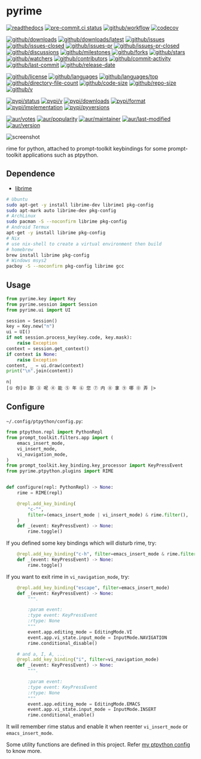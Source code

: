# pyrime

[![readthedocs](https://shields.io/readthedocs/pyrime)](https://pyrime.readthedocs.io)
[![pre-commit.ci status](https://results.pre-commit.ci/badge/github/rimeinn/pyrime/main.svg)](https://results.pre-commit.ci/latest/github/rimeinn/pyrime/main)
[![github/workflow](https://github.com/rimeinn/pyrime/actions/workflows/main.yml/badge.svg)](https://github.com/rimeinn/pyrime/actions)
[![codecov](https://codecov.io/gh/rimeinn/pyrime/branch/main/graph/badge.svg)](https://codecov.io/gh/rimeinn/pyrime)

[![github/downloads](https://shields.io/github/downloads/rimeinn/pyrime/total)](https://github.com/rimeinn/pyrime/releases)
[![github/downloads/latest](https://shields.io/github/downloads/rimeinn/pyrime/latest/total)](https://github.com/rimeinn/pyrime/releases/latest)
[![github/issues](https://shields.io/github/issues/rimeinn/pyrime)](https://github.com/rimeinn/pyrime/issues)
[![github/issues-closed](https://shields.io/github/issues-closed/rimeinn/pyrime)](https://github.com/rimeinn/pyrime/issues?q=is%3Aissue+is%3Aclosed)
[![github/issues-pr](https://shields.io/github/issues-pr/rimeinn/pyrime)](https://github.com/rimeinn/pyrime/pulls)
[![github/issues-pr-closed](https://shields.io/github/issues-pr-closed/rimeinn/pyrime)](https://github.com/rimeinn/pyrime/pulls?q=is%3Apr+is%3Aclosed)
[![github/discussions](https://shields.io/github/discussions/rimeinn/pyrime)](https://github.com/rimeinn/pyrime/discussions)
[![github/milestones](https://shields.io/github/milestones/all/rimeinn/pyrime)](https://github.com/rimeinn/pyrime/milestones)
[![github/forks](https://shields.io/github/forks/rimeinn/pyrime)](https://github.com/rimeinn/pyrime/network/members)
[![github/stars](https://shields.io/github/stars/rimeinn/pyrime)](https://github.com/rimeinn/pyrime/stargazers)
[![github/watchers](https://shields.io/github/watchers/rimeinn/pyrime)](https://github.com/rimeinn/pyrime/watchers)
[![github/contributors](https://shields.io/github/contributors/rimeinn/pyrime)](https://github.com/rimeinn/pyrime/graphs/contributors)
[![github/commit-activity](https://shields.io/github/commit-activity/w/rimeinn/pyrime)](https://github.com/rimeinn/pyrime/graphs/commit-activity)
[![github/last-commit](https://shields.io/github/last-commit/rimeinn/pyrime)](https://github.com/rimeinn/pyrime/commits)
[![github/release-date](https://shields.io/github/release-date/rimeinn/pyrime)](https://github.com/rimeinn/pyrime/releases/latest)

[![github/license](https://shields.io/github/license/rimeinn/pyrime)](https://github.com/rimeinn/pyrime/blob/main/LICENSE)
[![github/languages](https://shields.io/github/languages/count/rimeinn/pyrime)](https://github.com/rimeinn/pyrime)
[![github/languages/top](https://shields.io/github/languages/top/rimeinn/pyrime)](https://github.com/rimeinn/pyrime)
[![github/directory-file-count](https://shields.io/github/directory-file-count/rimeinn/pyrime)](https://github.com/rimeinn/pyrime)
[![github/code-size](https://shields.io/github/languages/code-size/rimeinn/pyrime)](https://github.com/rimeinn/pyrime)
[![github/repo-size](https://shields.io/github/repo-size/rimeinn/pyrime)](https://github.com/rimeinn/pyrime)
[![github/v](https://shields.io/github/v/release/rimeinn/pyrime)](https://github.com/rimeinn/pyrime)

[![pypi/status](https://shields.io/pypi/status/pyrime)](https://pypi.org/project/pyrime/#description)
[![pypi/v](https://shields.io/pypi/v/pyrime)](https://pypi.org/project/pyrime/#history)
[![pypi/downloads](https://shields.io/pypi/dd/pyrime)](https://pypi.org/project/pyrime/#files)
[![pypi/format](https://shields.io/pypi/format/pyrime)](https://pypi.org/project/pyrime/#files)
[![pypi/implementation](https://shields.io/pypi/implementation/pyrime)](https://pypi.org/project/pyrime/#files)
[![pypi/pyversions](https://shields.io/pypi/pyversions/pyrime)](https://pypi.org/project/pyrime/#files)

[![aur/votes](https://img.shields.io/aur/votes/python-pyrime)](https://aur.archlinux.org/packages/python-pyrime)
[![aur/popularity](https://img.shields.io/aur/popularity/python-pyrime)](https://aur.archlinux.org/packages/python-pyrime)
[![aur/maintainer](https://img.shields.io/aur/maintainer/python-pyrime)](https://aur.archlinux.org/packages/python-pyrime)
[![aur/last-modified](https://img.shields.io/aur/last-modified/python-pyrime)](https://aur.archlinux.org/packages/python-pyrime)
[![aur/version](https://img.shields.io/aur/version/python-pyrime)](https://aur.archlinux.org/packages/python-pyrime)

![screenshot](https://github.com/user-attachments/assets/5c79575c-79c5-4e4f-b6ab-b9cdaad352b2)

rime for python, attached to prompt-toolkit keybindings for some prompt-toolkit
applications such as ptpython.

## Dependence

- [librime](https://github.com/rime/librime)

```sh
# Ubuntu
sudo apt-get -y install librime-dev librime1 pkg-config
sudo apt-mark auto librime-dev pkg-config
# ArchLinux
sudo pacman -S --noconfirm librime pkg-config
# Android Termux
apt-get -y install librime pkg-config
# Nix
# use nix-shell to create a virtual environment then build
# homebrew
brew install librime pkg-config
# Windows msys2
pacboy -S --noconfirm pkg-config librime gcc
```

## Usage

```python
from pyrime.key import Key
from pyrime.session import Session
from pyrime.ui import UI

session = Session()
key = Key.new("n")
ui = UI()
if not session.process_key(key.code, key.mask):
    raise Exception
context = session.get_context()
if context is None:
    raise Exception
content, _ = ui.draw(context)
print("\n".join(content))
```

```text
n|
[① 你]② 那 ③ 呢 ④ 能 ⑤ 年 ⑥ 您 ⑦ 内 ⑧ 拿 ⑨ 哪 ⓪ 弄 |>
```

## Configure

`~/.config/ptpython/config.py`:

```python
from ptpython.repl import PythonRepl
from prompt_toolkit.filters.app import (
    emacs_insert_mode,
    vi_insert_mode,
    vi_navigation_mode,
)
from prompt_toolkit.key_binding.key_processor import KeyPressEvent
from pyrime.ptpython.plugins import RIME


def configure(repl: PythonRepl) -> None:
    rime = RIME(repl)

    @repl.add_key_binding(
        "c-^",
        filter=(emacs_insert_mode | vi_insert_mode) & rime.filter(),
    )
    def _(event: KeyPressEvent) -> None:
        rime.toggle()
```

If you defined some key bindings which will disturb rime, try:

```python
    @repl.add_key_binding("c-h", filter=emacs_insert_mode & rime.filter())
    def _(event: KeyPressEvent) -> None:
        rime.toggle()
```

If you want to exit rime in `vi_navigation_mode`, try:

```python
    @repl.add_key_binding("escape", filter=emacs_insert_mode)
    def _(event: KeyPressEvent) -> None:
        """.

        :param event:
        :type event: KeyPressEvent
        :rtype: None
        """
        event.app.editing_mode = EditingMode.VI
        event.app.vi_state.input_mode = InputMode.NAVIGATION
        rime.conditional_disable()

    # and a, I, A, ...
    @repl.add_key_binding("i", filter=vi_navigation_mode)
    def _(event: KeyPressEvent) -> None:
        """.

        :param event:
        :type event: KeyPressEvent
        :rtype: None
        """
        event.app.editing_mode = EditingMode.EMACS
        event.app.vi_state.input_mode = InputMode.INSERT
        rime.conditional_enable()
```

It will remember rime status and enable it when reenter `vi_insert_mode` or
`emacs_insert_mode`.

Some utility functions are defined in this project. Refer
[my ptpython config](https://github.com/rimeinn/rimeinn/blob/main/.config/ptpython/config.py)
to know more.
